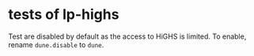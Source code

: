 # tests of lp-highs

Test are disabled by default as the access to HiGHS is limited.
To enable, rename `dune.disable` to `dune`.
